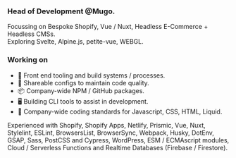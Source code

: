 ### Head of Development @Mugo.

Focussing on Bespoke Shopify, Vue / Nuxt, Headless E-Commerce + Headless CMSs.  
Exploring Svelte, Alpine.js, petite-vue, WEBGL.

### Working on

- :toolbox: Front end tooling and build systems / processes.
- :straight_ruler: Shareable configs to maintain code quality.
- :package: Company-wide NPM / GitHub packages.
- :desktop_computer: Building CLI tools to assist in development.
- :page_facing_up: Company-wide coding standards for Javascript, CSS, HTML, Liquid.

Experienced with Shopify, Shopify Apps, Netlify, Prismic, Vue, Nuxt, Stylelint, ESLint, BrowsersList, BrowserSync, Webpack, Husky, DotEnv, GSAP, Sass, PostCSS and Cypress, WordPress, ESM / ECMAscript modules, Cloud / Serverless Functions and Realtime Databases (Firebase / Firestore).
